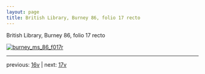```yaml
---
layout: page
title: British Library, Burney 86, folio 17 recto
---
```


British Library, Burney 86, folio 17 recto

[![burney_ms_86_f017r](http://www.homermultitext.org/iipsrv?IIIF=/project/homer/pyramidal/deepzoom/bl/burney86imgs/v1/burney_ms_86_f017r.tif/full/800,/0/default.jpg)](http://www.homermultitext.org/ict2/?urn=urn:cite2:bl:burney86imgs.v1:burney_ms_86_f017r) 

---

previous:  [16v](../16v/) | next: [17v](../17v/)